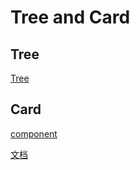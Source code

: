 # Tree and Card

## Tree
[Tree](./src/components/AchoTree.vue)

## Card
[component](./src/components/Card.vue)

[文档](./src/components/card.md)